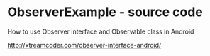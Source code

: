 ObserverExample - source code
===============================

How to use Observer interface and Observable class in Android

http://xtreamcoder.com/observer-interface-android/

